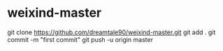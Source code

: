 # weixind-master
git clone https://github.com/dreamtale90/weixind-master.git
git add .
git commit -m "first commit"
git push -u origin master
